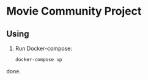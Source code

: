 # Movie Community Project

## Using
1. Run Docker-compose:
   ```bash
   docker-compose up
   ```
done.
